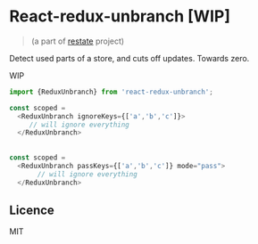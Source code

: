 # React-redux-unbranch [WIP]
> (a part of [restate](https://github.com/theKashey/restate) project)

Detect used parts of a store, and cuts off updates. Towards zero.

WIP

```js
import {ReduxUnbranch} from 'react-redux-unbranch';

const scoped = 
  <ReduxUnbranch ignoreKeys={['a','b','c']}>
     // will ignore everything
  </ReduxUnbranch>
  
  
const scoped =   
  <ReduxUnbranch passKeys={['a','b','c']} mode="pass">
       // will ignore everything
  </ReduxUnbranch>
```

## Licence

MIT
